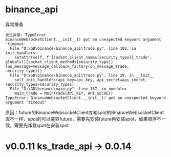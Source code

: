 # binance_api

异常排查

```
发生异常: TypeError
BinanceWebsocketClient.__init__() got an unexpected keyword argument 'timeout'
  File "D:\GD\binance\binance_api\trade.py", line 102, in init_handlers
    setattr(self, f'{socket_client_names[security_type]}_trade', globals()[socket_client_methods[security_type]](on_message=message_callback_factory(on_message_trade, security_type)))
  File "D:\GD\binance\binance_api\trade.py", line 29, in __init__
    self.init_handlers(api_key=api_key, api_secret=api_secret, security_types=security_types)
  File "D:\GD\binance\main.py", line 167, in <module>
    main_trade = MainTrade(API_KEY, API_SECRET)
TypeError: BinanceWebsocketClient.__init__() got an unexpected keyword argument 'timeout'
```

原因：future的BinanceWebsocketClient库和spot的BinanceWebsocketClient库不一样，spot的可以兼容future，需要先安装future再安装spot，如果顺序不一致，需要先卸载spot在安装spot

# v0.0.11 ks_trade_api -> 0.0.14

